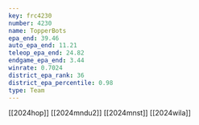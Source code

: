 ```yaml
---
key: frc4230
number: 4230
name: TopperBots
epa_end: 39.46
auto_epa_end: 11.21
teleop_epa_end: 24.82
endgame_epa_end: 3.44
winrate: 0.7024
district_epa_rank: 36
district_epa_percentile: 0.98
type: Team
---
```

[[2024hop]]
[[2024mndu2]]
[[2024mnst]]
[[2024wila]]
